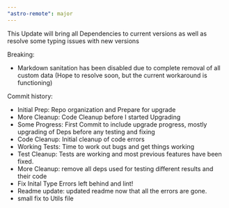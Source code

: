 ```yaml
---
"astro-remote": major
---
```


This Update will bring all Dependencies to current versions as well as resolve some typing issues with new versions

Breaking:
- Markdown sanitation has been disabled due to complete removal of all custom data (Hope to resolve soon, but the current workaround is functioning)

Commit history:

- Initial Prep: Repo organization and Prepare for upgrade
- More Cleanup: Code Cleanup before I started Upgrading
- Some Progress: First Commit to include upgrade progress, mostly upgrading of Deps before any testing and fixing
- Code Cleanup: Initial cleanup of code errors
- Working Tests: Time to work out bugs and get things working
- Test Cleanup: Tests are working and most previous features have been fixed.
- More Cleanup: remove all deps used for testing different results and their code
- Fix Inital Type Errors left behind and lint!
- Readme update: updated readme now that all the errors are gone.
- small fix to Utils file
